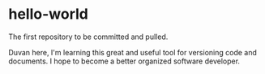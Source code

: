 # hello-world
The first repository to be committed and pulled.

Duvan here, I'm learning this great and useful tool for versioning code and documents.
I hope to become a better organized software developer.
